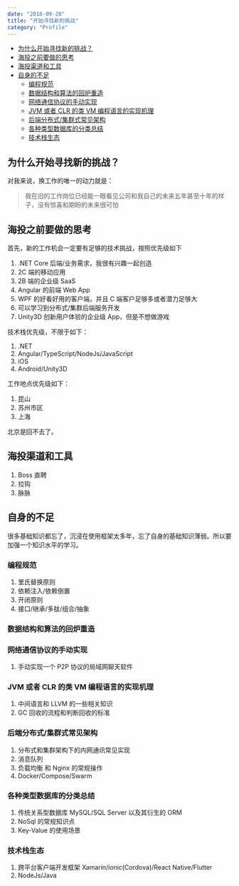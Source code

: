```yaml
---
date: "2018-09-20"
title: "开始寻找新的挑战"
category: "Profile"
---
```


<!-- TOC -->

- [为什么开始寻找新的挑战？](#为什么开始寻找新的挑战)
- [海投之前要做的思考](#海投之前要做的思考)
- [海投渠道和工具](#海投渠道和工具)
- [自身的不足](#自身的不足)
    - [编程规范](#编程规范)
    - [数据结构和算法的回炉重造](#数据结构和算法的回炉重造)
    - [网络通信协议的手动实现](#网络通信协议的手动实现)
    - [JVM 或者 CLR 的类 VM 编程语言的实现机理](#jvm-或者-clr-的类-vm-编程语言的实现机理)
    - [后端分布式/集群式常见架构](#后端分布式集群式常见架构)
    - [各种类型数据库的分类总结](#各种类型数据库的分类总结)
    - [技术栈生态](#技术栈生态)

<!-- /TOC -->

## 为什么开始寻找新的挑战？

对我来说，换工作的唯一的动力就是：

> 我在旧的工作岗位已经能一眼看见公司和我自己的未来五年甚至十年的样子，没有惊喜和期盼的未来很可怕

## 海投之前要做的思考

首先，新的工作机会一定要有足够的技术挑战，按照优先级如下

1. .NET Core 后端/业务需求，我很有兴趣一起创造
2. 2C 端的移动应用
3. 2B 端的企业级 SaaS
4. Angular 的前端 Web App
5. WPF 的好看好用的客户端，并且 C 端客户足够多或者潜力足够大
6. 可以学习到分布式/集群后端服务开发
7. Unity3D 创新用户体验的企业级 App，但是不想做游戏


技术栈优先级，不限于如下：

1. .NET
2. Angular/TypeScript/NodeJs/JavaScript
3. iOS
4. Android/Unity3D


工作地点优先级如下：

1. 昆山
2. 苏州市区
3. 上海

北京是回不去了。

## 海投渠道和工具

1. Boss 直聘
2. 拉钩
3. 脉脉

## 自身的不足

很多基础知识都忘了，沉浸在使用框架太多年，忘了自身的基础知识薄弱。所以要加强一个知识水平的学习。

### 编程规范

1. 里氏替换原则
2. 依赖注入/依赖倒置
3. 开闭原则
4. 接口/继承/多肽/组合/抽象

### 数据结构和算法的回炉重造

### 网络通信协议的手动实现

1. 手动实现一个 P2P 协议的局域网聊天软件

### JVM 或者 CLR 的类 VM 编程语言的实现机理


1. 中间语言和 LLVM 的一些相关知识
2. GC 回收的流程和判断回收的标准

### 后端分布式/集群式常见架构

1. 分布式和集群架构下的内网通讯常见实现
2. 消息队列
3. 负载均衡 和 Nginx 的常规操作
4. Docker/Compose/Swarm

### 各种类型数据库的分类总结

1. 传统关系型数据库 MySQL/SQL Server 以及其衍生的 ORM
2. NoSql 的常规知识点
3. Key-Value 的使用场景


### 技术栈生态

1. 跨平台客户端开发框架 Xamarin/ionic(Cordova)/React Native/Flutter
2. NodeJs/Java


